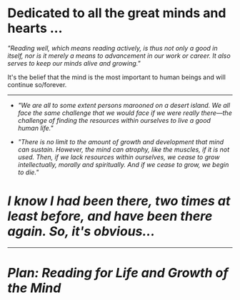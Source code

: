 # Dedicated to all the great minds and hearts ...

*"Reading well, which means reading actively, is thus not only a good in itself, nor is it merely a means to advancement in our work or career. It also serves to keep our minds alive and growing."*

It's the belief that the mind is the most important to human beings and will continue so/forever.

***************************************

* *"We are all to some extent persons marooned on a desert island. We all face the same challenge that we would face if we were really there—the challenge of finding the resources within ourselves to live a good human life."*

* *"There is no limit to the amount of growth and development that mind can sustain. However, the mind can atrophy, like the muscles, if it is not used. Then, if we lack resources within ourselves, we cease to grow intellectually, morally and spiritually. And if we cease to grow, we begin to die."*

# *I know I had been there, two times at least before, and have been there again. So, it's obvious...*

***************************************

# *Plan: Reading for Life and Growth of the Mind*
